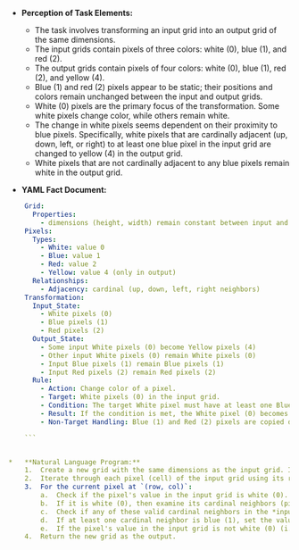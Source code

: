 *   **Perception of Task Elements:**
    *   The task involves transforming an input grid into an output grid of the same dimensions.
    *   The input grids contain pixels of three colors: white (0), blue (1), and red (2).
    *   The output grids contain pixels of four colors: white (0), blue (1), red (2), and yellow (4).
    *   Blue (1) and red (2) pixels appear to be static; their positions and colors remain unchanged between the input and output grids.
    *   White (0) pixels are the primary focus of the transformation. Some white pixels change color, while others remain white.
    *   The change in white pixels seems dependent on their proximity to blue pixels. Specifically, white pixels that are cardinally adjacent (up, down, left, or right) to at least one blue pixel in the input grid are changed to yellow (4) in the output grid.
    *   White pixels that are not cardinally adjacent to any blue pixels remain white in the output grid.

*   **YAML Fact Document:**
    
```yaml
    Grid:
      Properties:
        - dimensions (height, width) remain constant between input and output.
    Pixels:
      Types:
        - White: value 0
        - Blue: value 1
        - Red: value 2
        - Yellow: value 4 (only in output)
      Relationships:
        - Adjacency: cardinal (up, down, left, right neighbors)
    Transformation:
      Input_State:
        - White pixels (0)
        - Blue pixels (1)
        - Red pixels (2)
      Output_State:
        - Some input White pixels (0) become Yellow pixels (4)
        - Other input White pixels (0) remain White pixels (0)
        - Input Blue pixels (1) remain Blue pixels (1)
        - Input Red pixels (2) remain Red pixels (2)
      Rule:
        - Action: Change color of a pixel.
        - Target: White pixels (0) in the input grid.
        - Condition: The target White pixel must have at least one Blue pixel (1) as a cardinal neighbor (up, down, left, or right) in the input grid.
        - Result: If the condition is met, the White pixel (0) becomes a Yellow pixel (4) in the output grid. Otherwise, it remains a White pixel (0).
        - Non-Target Handling: Blue (1) and Red (2) pixels are copied directly from input to output without modification.

    ```


*   **Natural Language Program:**
    1.  Create a new grid with the same dimensions as the input grid. Initialize it as a copy of the input grid.
    2.  Iterate through each pixel (cell) of the input grid using its row and column index.
    3.  For the current pixel at `(row, col)`:
        a.  Check if the pixel's value in the input grid is white (0).
        b.  If it is white (0), then examine its cardinal neighbors (pixels at `(row-1, col)`, `(row+1, col)`, `(row, col-1)`, `(row, col+1)`), ensuring neighbor coordinates are within the grid boundaries.
        c.  Check if any of these valid cardinal neighbors in the *input* grid has the value blue (1).
        d.  If at least one cardinal neighbor is blue (1), set the value of the pixel at `(row, col)` in the *new* grid to yellow (4).
        e.  If the pixel's value in the input grid is not white (0) (i.e., it's blue (1) or red (2)), its value in the new grid remains unchanged (as it was initialized by copying).
    4.  Return the new grid as the output.